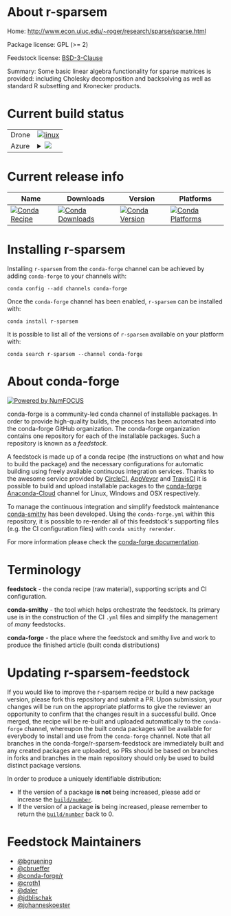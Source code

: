 About r-sparsem
===============

Home: http://www.econ.uiuc.edu/~roger/research/sparse/sparse.html

Package license: GPL (>= 2)

Feedstock license: [BSD-3-Clause](https://github.com/conda-forge/r-sparsem-feedstock/blob/master/LICENSE.txt)

Summary: Some basic linear algebra functionality for sparse matrices is provided:  including Cholesky decomposition and backsolving as well as  standard R subsetting and Kronecker products.

Current build status
====================


<table><tr>
    <td>Drone</td>
    <td>
      <a href="https://cloud.drone.io/conda-forge/r-sparsem-feedstock">
        <img alt="linux" src="https://img.shields.io/drone/build/conda-forge/r-sparsem-feedstock/master.svg?label=Linux">
      </a>
    </td>
  </tr>
    
  <tr>
    <td>Azure</td>
    <td>
      <details>
        <summary>
          <a href="https://dev.azure.com/conda-forge/feedstock-builds/_build/latest?definitionId=1651&branchName=master">
            <img src="https://dev.azure.com/conda-forge/feedstock-builds/_apis/build/status/r-sparsem-feedstock?branchName=master">
          </a>
        </summary>
        <table>
          <thead><tr><th>Variant</th><th>Status</th></tr></thead>
          <tbody><tr>
              <td>linux_64_c_compiler_version7fortran_compiler_version7r_base3.6target_platformlinux-64</td>
              <td>
                <a href="https://dev.azure.com/conda-forge/feedstock-builds/_build/latest?definitionId=1651&branchName=master">
                  <img src="https://dev.azure.com/conda-forge/feedstock-builds/_apis/build/status/r-sparsem-feedstock?branchName=master&jobName=linux&configuration=linux_64_c_compiler_version7fortran_compiler_version7r_base3.6target_platformlinux-64" alt="variant">
                </a>
              </td>
            </tr><tr>
              <td>linux_64_c_compiler_version7fortran_compiler_version7r_base4.0target_platformlinux-64</td>
              <td>
                <a href="https://dev.azure.com/conda-forge/feedstock-builds/_build/latest?definitionId=1651&branchName=master">
                  <img src="https://dev.azure.com/conda-forge/feedstock-builds/_apis/build/status/r-sparsem-feedstock?branchName=master&jobName=linux&configuration=linux_64_c_compiler_version7fortran_compiler_version7r_base4.0target_platformlinux-64" alt="variant">
                </a>
              </td>
            </tr><tr>
              <td>linux_64_c_compiler_version9fortran_compiler_version9r_base3.6target_platformlinux-64</td>
              <td>
                <a href="https://dev.azure.com/conda-forge/feedstock-builds/_build/latest?definitionId=1651&branchName=master">
                  <img src="https://dev.azure.com/conda-forge/feedstock-builds/_apis/build/status/r-sparsem-feedstock?branchName=master&jobName=linux&configuration=linux_64_c_compiler_version9fortran_compiler_version9r_base3.6target_platformlinux-64" alt="variant">
                </a>
              </td>
            </tr><tr>
              <td>linux_64_c_compiler_version9fortran_compiler_version9r_base4.0target_platformlinux-64</td>
              <td>
                <a href="https://dev.azure.com/conda-forge/feedstock-builds/_build/latest?definitionId=1651&branchName=master">
                  <img src="https://dev.azure.com/conda-forge/feedstock-builds/_apis/build/status/r-sparsem-feedstock?branchName=master&jobName=linux&configuration=linux_64_c_compiler_version9fortran_compiler_version9r_base4.0target_platformlinux-64" alt="variant">
                </a>
              </td>
            </tr><tr>
              <td>linux_aarch64_c_compiler_version7fortran_compiler_version7r_base3.6target_platformlinux-aarch64</td>
              <td>
                <a href="https://dev.azure.com/conda-forge/feedstock-builds/_build/latest?definitionId=1651&branchName=master">
                  <img src="https://dev.azure.com/conda-forge/feedstock-builds/_apis/build/status/r-sparsem-feedstock?branchName=master&jobName=linux&configuration=linux_aarch64_c_compiler_version7fortran_compiler_version7r_base3.6target_platformlinux-aarch64" alt="variant">
                </a>
              </td>
            </tr><tr>
              <td>linux_aarch64_c_compiler_version7fortran_compiler_version7r_base4.0target_platformlinux-aarch64</td>
              <td>
                <a href="https://dev.azure.com/conda-forge/feedstock-builds/_build/latest?definitionId=1651&branchName=master">
                  <img src="https://dev.azure.com/conda-forge/feedstock-builds/_apis/build/status/r-sparsem-feedstock?branchName=master&jobName=linux&configuration=linux_aarch64_c_compiler_version7fortran_compiler_version7r_base4.0target_platformlinux-aarch64" alt="variant">
                </a>
              </td>
            </tr><tr>
              <td>linux_aarch64_c_compiler_version9fortran_compiler_version9r_base3.6target_platformlinux-aarch64</td>
              <td>
                <a href="https://dev.azure.com/conda-forge/feedstock-builds/_build/latest?definitionId=1651&branchName=master">
                  <img src="https://dev.azure.com/conda-forge/feedstock-builds/_apis/build/status/r-sparsem-feedstock?branchName=master&jobName=linux&configuration=linux_aarch64_c_compiler_version9fortran_compiler_version9r_base3.6target_platformlinux-aarch64" alt="variant">
                </a>
              </td>
            </tr><tr>
              <td>linux_aarch64_c_compiler_version9fortran_compiler_version9r_base4.0target_platformlinux-aarch64</td>
              <td>
                <a href="https://dev.azure.com/conda-forge/feedstock-builds/_build/latest?definitionId=1651&branchName=master">
                  <img src="https://dev.azure.com/conda-forge/feedstock-builds/_apis/build/status/r-sparsem-feedstock?branchName=master&jobName=linux&configuration=linux_aarch64_c_compiler_version9fortran_compiler_version9r_base4.0target_platformlinux-aarch64" alt="variant">
                </a>
              </td>
            </tr><tr>
              <td>linux_ppc64le_c_compiler_version8fortran_compiler_version8r_base3.6target_platformlinux-ppc64le</td>
              <td>
                <a href="https://dev.azure.com/conda-forge/feedstock-builds/_build/latest?definitionId=1651&branchName=master">
                  <img src="https://dev.azure.com/conda-forge/feedstock-builds/_apis/build/status/r-sparsem-feedstock?branchName=master&jobName=linux&configuration=linux_ppc64le_c_compiler_version8fortran_compiler_version8r_base3.6target_platformlinux-ppc64le" alt="variant">
                </a>
              </td>
            </tr><tr>
              <td>linux_ppc64le_c_compiler_version8fortran_compiler_version8r_base4.0target_platformlinux-ppc64le</td>
              <td>
                <a href="https://dev.azure.com/conda-forge/feedstock-builds/_build/latest?definitionId=1651&branchName=master">
                  <img src="https://dev.azure.com/conda-forge/feedstock-builds/_apis/build/status/r-sparsem-feedstock?branchName=master&jobName=linux&configuration=linux_ppc64le_c_compiler_version8fortran_compiler_version8r_base4.0target_platformlinux-ppc64le" alt="variant">
                </a>
              </td>
            </tr><tr>
              <td>linux_ppc64le_c_compiler_version9fortran_compiler_version9r_base3.6target_platformlinux-ppc64le</td>
              <td>
                <a href="https://dev.azure.com/conda-forge/feedstock-builds/_build/latest?definitionId=1651&branchName=master">
                  <img src="https://dev.azure.com/conda-forge/feedstock-builds/_apis/build/status/r-sparsem-feedstock?branchName=master&jobName=linux&configuration=linux_ppc64le_c_compiler_version9fortran_compiler_version9r_base3.6target_platformlinux-ppc64le" alt="variant">
                </a>
              </td>
            </tr><tr>
              <td>linux_ppc64le_c_compiler_version9fortran_compiler_version9r_base4.0target_platformlinux-ppc64le</td>
              <td>
                <a href="https://dev.azure.com/conda-forge/feedstock-builds/_build/latest?definitionId=1651&branchName=master">
                  <img src="https://dev.azure.com/conda-forge/feedstock-builds/_apis/build/status/r-sparsem-feedstock?branchName=master&jobName=linux&configuration=linux_ppc64le_c_compiler_version9fortran_compiler_version9r_base4.0target_platformlinux-ppc64le" alt="variant">
                </a>
              </td>
            </tr><tr>
              <td>osx_64_fortran_compiler_version7r_base3.6target_platformosx-64</td>
              <td>
                <a href="https://dev.azure.com/conda-forge/feedstock-builds/_build/latest?definitionId=1651&branchName=master">
                  <img src="https://dev.azure.com/conda-forge/feedstock-builds/_apis/build/status/r-sparsem-feedstock?branchName=master&jobName=osx&configuration=osx_64_fortran_compiler_version7r_base3.6target_platformosx-64" alt="variant">
                </a>
              </td>
            </tr><tr>
              <td>osx_64_fortran_compiler_version7r_base4.0target_platformosx-64</td>
              <td>
                <a href="https://dev.azure.com/conda-forge/feedstock-builds/_build/latest?definitionId=1651&branchName=master">
                  <img src="https://dev.azure.com/conda-forge/feedstock-builds/_apis/build/status/r-sparsem-feedstock?branchName=master&jobName=osx&configuration=osx_64_fortran_compiler_version7r_base4.0target_platformosx-64" alt="variant">
                </a>
              </td>
            </tr><tr>
              <td>osx_64_fortran_compiler_version9r_base3.6target_platformosx-64</td>
              <td>
                <a href="https://dev.azure.com/conda-forge/feedstock-builds/_build/latest?definitionId=1651&branchName=master">
                  <img src="https://dev.azure.com/conda-forge/feedstock-builds/_apis/build/status/r-sparsem-feedstock?branchName=master&jobName=osx&configuration=osx_64_fortran_compiler_version9r_base3.6target_platformosx-64" alt="variant">
                </a>
              </td>
            </tr><tr>
              <td>osx_64_fortran_compiler_version9r_base4.0target_platformosx-64</td>
              <td>
                <a href="https://dev.azure.com/conda-forge/feedstock-builds/_build/latest?definitionId=1651&branchName=master">
                  <img src="https://dev.azure.com/conda-forge/feedstock-builds/_apis/build/status/r-sparsem-feedstock?branchName=master&jobName=osx&configuration=osx_64_fortran_compiler_version9r_base4.0target_platformosx-64" alt="variant">
                </a>
              </td>
            </tr><tr>
              <td>win_64_r_base3.6target_platformwin-64</td>
              <td>
                <a href="https://dev.azure.com/conda-forge/feedstock-builds/_build/latest?definitionId=1651&branchName=master">
                  <img src="https://dev.azure.com/conda-forge/feedstock-builds/_apis/build/status/r-sparsem-feedstock?branchName=master&jobName=win&configuration=win_64_r_base3.6target_platformwin-64" alt="variant">
                </a>
              </td>
            </tr><tr>
              <td>win_64_r_base4.0target_platformwin-64</td>
              <td>
                <a href="https://dev.azure.com/conda-forge/feedstock-builds/_build/latest?definitionId=1651&branchName=master">
                  <img src="https://dev.azure.com/conda-forge/feedstock-builds/_apis/build/status/r-sparsem-feedstock?branchName=master&jobName=win&configuration=win_64_r_base4.0target_platformwin-64" alt="variant">
                </a>
              </td>
            </tr>
          </tbody>
        </table>
      </details>
    </td>
  </tr>
</table>

Current release info
====================

| Name | Downloads | Version | Platforms |
| --- | --- | --- | --- |
| [![Conda Recipe](https://img.shields.io/badge/recipe-r--sparsem-green.svg)](https://anaconda.org/conda-forge/r-sparsem) | [![Conda Downloads](https://img.shields.io/conda/dn/conda-forge/r-sparsem.svg)](https://anaconda.org/conda-forge/r-sparsem) | [![Conda Version](https://img.shields.io/conda/vn/conda-forge/r-sparsem.svg)](https://anaconda.org/conda-forge/r-sparsem) | [![Conda Platforms](https://img.shields.io/conda/pn/conda-forge/r-sparsem.svg)](https://anaconda.org/conda-forge/r-sparsem) |

Installing r-sparsem
====================

Installing `r-sparsem` from the `conda-forge` channel can be achieved by adding `conda-forge` to your channels with:

```
conda config --add channels conda-forge
```

Once the `conda-forge` channel has been enabled, `r-sparsem` can be installed with:

```
conda install r-sparsem
```

It is possible to list all of the versions of `r-sparsem` available on your platform with:

```
conda search r-sparsem --channel conda-forge
```


About conda-forge
=================

[![Powered by NumFOCUS](https://img.shields.io/badge/powered%20by-NumFOCUS-orange.svg?style=flat&colorA=E1523D&colorB=007D8A)](http://numfocus.org)

conda-forge is a community-led conda channel of installable packages.
In order to provide high-quality builds, the process has been automated into the
conda-forge GitHub organization. The conda-forge organization contains one repository
for each of the installable packages. Such a repository is known as a *feedstock*.

A feedstock is made up of a conda recipe (the instructions on what and how to build
the package) and the necessary configurations for automatic building using freely
available continuous integration services. Thanks to the awesome service provided by
[CircleCI](https://circleci.com/), [AppVeyor](https://www.appveyor.com/)
and [TravisCI](https://travis-ci.com/) it is possible to build and upload installable
packages to the [conda-forge](https://anaconda.org/conda-forge)
[Anaconda-Cloud](https://anaconda.org/) channel for Linux, Windows and OSX respectively.

To manage the continuous integration and simplify feedstock maintenance
[conda-smithy](https://github.com/conda-forge/conda-smithy) has been developed.
Using the ``conda-forge.yml`` within this repository, it is possible to re-render all of
this feedstock's supporting files (e.g. the CI configuration files) with ``conda smithy rerender``.

For more information please check the [conda-forge documentation](https://conda-forge.org/docs/).

Terminology
===========

**feedstock** - the conda recipe (raw material), supporting scripts and CI configuration.

**conda-smithy** - the tool which helps orchestrate the feedstock.
                   Its primary use is in the construction of the CI ``.yml`` files
                   and simplify the management of *many* feedstocks.

**conda-forge** - the place where the feedstock and smithy live and work to
                  produce the finished article (built conda distributions)


Updating r-sparsem-feedstock
============================

If you would like to improve the r-sparsem recipe or build a new
package version, please fork this repository and submit a PR. Upon submission,
your changes will be run on the appropriate platforms to give the reviewer an
opportunity to confirm that the changes result in a successful build. Once
merged, the recipe will be re-built and uploaded automatically to the
`conda-forge` channel, whereupon the built conda packages will be available for
everybody to install and use from the `conda-forge` channel.
Note that all branches in the conda-forge/r-sparsem-feedstock are
immediately built and any created packages are uploaded, so PRs should be based
on branches in forks and branches in the main repository should only be used to
build distinct package versions.

In order to produce a uniquely identifiable distribution:
 * If the version of a package **is not** being increased, please add or increase
   the [``build/number``](https://conda.io/docs/user-guide/tasks/build-packages/define-metadata.html#build-number-and-string).
 * If the version of a package **is** being increased, please remember to return
   the [``build/number``](https://conda.io/docs/user-guide/tasks/build-packages/define-metadata.html#build-number-and-string)
   back to 0.

Feedstock Maintainers
=====================

* [@bgruening](https://github.com/bgruening/)
* [@cbrueffer](https://github.com/cbrueffer/)
* [@conda-forge/r](https://github.com/conda-forge/r/)
* [@croth1](https://github.com/croth1/)
* [@daler](https://github.com/daler/)
* [@jdblischak](https://github.com/jdblischak/)
* [@johanneskoester](https://github.com/johanneskoester/)

